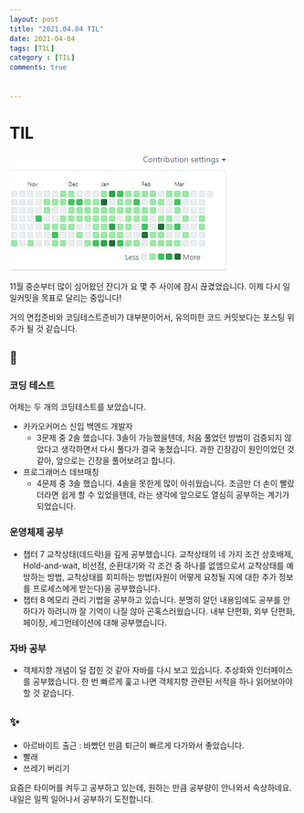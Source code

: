 ```yaml
---
layout: post
title: "2021.04.04 TIL"
date: 2021-04-04
tags: [TIL]
category : [TIL]
comments: true


---
```




# TIL

![image-20210404233032661](../assets/img/image-20210404233032661.png)

11월 중순부터 많이 심어왔던 잔디가 요 몇 주 사이에 잠시 끊겼었습니다. 이제 다시 일일커밋을 목표로 달리는 중입니다!

거의 면접준비와 코딩테스트준비가 대부분이어서, 유의미한 코드 커밋보다는 포스팅 위주가 될 것 같습니다.



## 🎉

### 코딩 테스트

어제는 두 개의 코딩테스트를 보았습니다.

- 카카오커머스 신입 백엔드 개발자
  - 3문제 중 2솔 했습니다. 3솔이 가능했을텐데, 처음 풀었던 방법이 검증되지 않았다고 생각하면서 다시 풀다가 결국 놓쳤습니다. 과한 긴장감이 원인이었던 것 같아, 앞으로는 긴장을 풀어보려고 합니다.
- 프로그래머스 데브매칭
  - 4문제 중 3솔 했습니다. 4솔을 못한게 많이 아쉬웠습니다. 조금만 더 손이 빨랐더라면 쉽게 할 수 있었을텐데, 라는 생각에 앞으로도 열심히 공부하는 계기가 되었습니다.

### 운영체제 공부

- 챕터 7 교착상태(데드락)을 깊게 공부했습니다. 교착상태의 네 가지 조건 상호배제, Hold-and-wait, 비선점, 순환대기와 각 조건 중 하나를 없앰으로서 교착상태를 예방하는 방법, 교착상태를 회피하는 방법(자원이 어떻게 요청될 지에 대한 추가 정보를 프로세스에게 받는다)을 공부했습니다.
- 챕터 8 메모리 관리 기법을 공부하고 있습니다. 분명히 알던 내용임에도 공부를 안하다가 하려니까 잘 기억이 나질 않아 곤혹스러웠습니다. 내부 단편화, 외부 단편화, 페이징, 세그먼테이션에 대해 공부했습니다.

### 자바 공부

- 객체지향 개념이 덜 잡힌 것 같아 자바를 다시 보고 있습니다. 추상화와 인터페이스를 공부했습니다. 한 번 빠르게 훑고 나면 객체지향 관련된 서적을 하나 읽어보아야 할 것 같습니다.

## ✨

- 아르바이트 출근 : 바빴던 만큼 퇴근이 빠르게 다가와서 좋았습니다.
- 빨래
- 쓰레기 버리기

요즘은 타이머를 켜두고 공부하고 있는데, 원하는 만큼 공부량이 안나와서 속상하네요. 내일은 일찍 일어나서 공부하기 도전합니다.

